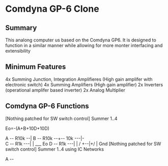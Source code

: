 # Comdyna GP-6 Clone

## Summary

This analong computer us based on the Comdyna GP6.  It is designed to function in a similar manner while allowing for more monter interfacing and extensibility

## Minimum Features

4x Summing Junction, Integration Amplifieres (High gain amplifer with electronic switch)
4x Summing Amplifiers (High gain amplifier)
2x Inverters (operational amplifer based inverter)
2x Analog Multiplier

## Comdyna GP-6 Functions

[Nothing patched for SW switch control]
Summer 1..4

Eo=-(A+B+10D+10D)

  A -- R10k --|
  B -- R10k --+-- 10k ---|-\
  C -- R1k ---|          |  \___ Eo
  D -- R1k ---|          |  /
                      +--|+/
                      |
                     Gnd
[Nothing patched for SW switch control]
Summer 1..4 using IC Networks

  A -- 